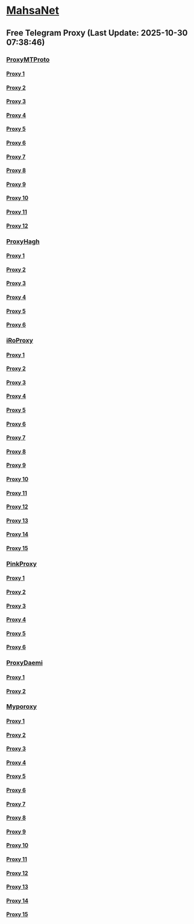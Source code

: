 
# [MahsaNet](https://t.me/mahsa_net)
## Free Telegram Proxy (Last Update: 2025-10-30 07:38:46)
### [ProxyMTProto](https://t.me/ProxyMTProto)
#### [Proxy 1](tg://proxy?server=14.102.10.3&port=888&secret=EERighJJvXrFGRMCIMJdCQRueWVrdGFuZXQuY29tZmFyYWthdi5jb212YW4ubmFqdmEuY29tAAAAAAAAAAAAAAAAAAAAAAAAAAAAAAAAAAAAAAAAAAAAAAAAAAAAAAAAAAAAAAAAAAAAAAAAAAAAAAAAAAAAAAAAAAAAAAAAAAAAAAA)
#### [Proxy 2](tg://proxy?server=fasst.sitemcinet.co.uk&port=443&secret=7gAA8A8Pd1VV____9QBuLmltZWRpYS5zdGVhbXBvd2VyZWQuY29t)
#### [Proxy 3](tg://proxy?server=Henry_Morgan.DonyayeSerial-seriesIron.Fist-Soft.Sub.S01-BluRay.khosroprtgswreqetdgsrrpi-esoiiisolfinwfsksjvwu-urishklfduiwoeii.info.&port=6443&secret=EERighJJvXrFGRMCIMJdCQRueWVrdGFuZXQuY29tZmFyYWthdi5jb212YW4ubmFqdmEuY29tAAAAAAAAAAAAAAAAAAAAAAAAAAAAAAAAAAAAAAAAAAAAAAAAAAAAAAAAAAAAAAAAAAAAAAAAAAAAAAAAAAAAAAAAAAAAAAAAAAAAAAA)
#### [Proxy 4](tg://proxy?server=Papco-NoteBook.jomla-and-wordpress.yektanet.donyayeserial-seriesiron.fist-soft.sub.s01-bluray.khosroprtgswreqetdgsrrpi-esoiiisolfinwfsksjvwu-urishklfduiwoeii.info.&port=6443&secret=EERighJJvXrFGRMCIMJdCQRueWVrdGFuZXQuY29tZmFyYWthdi5jb212YW4ubmFqdmEuY29tAAAAAAAAAAAAAAAAAAAAAAAAAAAAAAAAAAAAAAAAAAAAAAAAAAAAAAAAAAAAAAAAAAAAAAAAAAAAAAAAAAAAAAAAAAAAAAAAAAAAAAA)
#### [Proxy 5](tg://proxy?server=NoteBook-Remember-Phthon3.Rossia-looolMarket.khosroprtgswreqetdgsrrpi-esoiiisolfinwfsksjvwu-urishklfduiwoeii.info.&port=6443&secret=EERighJJvXrFGRMCIMJdCQRueWVrdGFuZXQuY29tZmFyYWthdi5jb212YW4ubmFqdmEuY29tAAAAAAAAAAAAAAAAAAAAAAAAAAAAAAAAAAAAAAAAAAAAAAAAAAAAAAAAAAAAAAAAAAAAAAAAAAAAAAAAAAAAAAAAAAAAAAAAAAAAAAA)
#### [Proxy 6](tg://proxy?server=cloudflare-and-my.telegram.org-becuse-remember-phthon3.rossia-looolmarket.khosroprtgswreqetdgsrrpi-esoiiisolfinwfsksjvwu-urishklfduiwoeii.info.&port=6443&secret=EERighJJvXrFGRMCIMJdCQRueWVrdGFuZXQuY29tZmFyYWthdi5jb212YW4ubmFqdmEuY29tAAAAAAAAAAAAAAAAAAAAAAAAAAAAAAAAAAAAAAAAAAAAAAAAAAAAAAAAAAAAAAAAAAAAAAAAAAAAAAAAAAAAAAAAAAAAAAAAAAAAAAA)
#### [Proxy 7](tg://proxy?server=184.174.98.32&port=443&secret=eecBAgABAAfwAwOG4kw63QAAAARueWVrdGFuZXQuY29tZmFyYWthdi5jb212YW4ubmFqdmEuY29t)
#### [Proxy 8](tg://proxy?server=184.174.98.31&port=443&secret=eecBAgABAAfwAwOG4kw63QAAAARueWVrdGFuZXQuY29tZmFyYWthdi5jb212YW4ubmFqdmEuY29t)
#### [Proxy 9](tg://proxy?server=postman-firefox.chrome.terminal.appstore.shzm.notes.support-help-center.ishere.hello-maker-market.co.uk.&port=8443&secret=eecBAgABAAfwAwOG4kw63QAAAARueWVrdGFuZXQuY29tZmFyYWthdi5jb212YW4ubmFqdmEuY29tAAAAAAAAAAAAAAAAAAAAAAAAAAAAAAAAAAAAAAAAAAAAAAAAAAAAAAAAAAAAAAAAAAAAAAAAAAAAAAAAAAAAAAAAAAAAAAAAAAAAAAA)
#### [Proxy 10](tg://proxy?server=fast.myloves.co.uk&port=8443&secret=EERighJJvXrFGRMCIMJdCQRueWVrdGFuZXQuY29tZmFyYWthdi5jb212YW4ubmFqdmEuY29tAAAAAAAAAAAAAAAAAAAAAAAAAAAAAAAAAAAAAAAAAAAAAAAAAAAAAAAAAAAAAAAAAAAAAAAAAAAAAAAAAAAAAAAAAAAAAAAAAAAAAAA)
#### [Proxy 11](tg://proxy?server=fast.t-service.co.uk&port=8443&secret=EERighJJvXrFGRMCIMJdCQRueWVrdGFuZXQuY29tZmFyYWthdi5jb212YW4ubmFqdmEuY29tAAAAAAAAAAAAAAAAAAAAAAAAAAAAAAAAAAAAAAAAAAAAAAAAAAAAAAAAAAAAAAAAAAAAAAAAAAAAAAAAAAAAAAAAAAAAAAAAAAAAAAA)
#### [Proxy 12](tg://proxy?server=love.myloves.co.uk&port=8443&secret=EERighJJvXrFGRMCIMJdCQRueWVrdGFuZXQuY29tZmFyYWthdi5jb212YW4ubmFqdmEuY29tAAAAAAAAAAAAAAAAAAAAAAAAAAAAAAAAAAAAAAAAAAAAAAAAAAAAAAAAAAAAAAAAAAAAAAAAAAAAAAAAAAAAAAAAAAAAAAAAAAAAAAA)
### [ProxyHagh](https://t.me/ProxyHagh)
#### [Proxy 1](tg://proxy?server=fasst.sitemcinet.co.uk&port=443&secret=7gAA8A8Pd1VV____9QBuLmltZWRpYS5zdGVhbXBvd2VyZWQuY29t)
#### [Proxy 2](tg://proxy?server=fasst.sitemcinet.co.uk&port=443&secret=7gAA8A8Pd1VV____9QBuLmltZWRpYS5zdGVhbXBvd2VyZWQuY29t)
#### [Proxy 3](tg://proxy?server=fasst.sitemcinet.co.uk&port=443&secret=7gAA8A8Pd1VV____9QBuLmltZWRpYS5zdGVhbXBvd2VyZWQuY29t)
#### [Proxy 4](tg://proxy?server=fasst.sitemcinet.co.uk&port=443&secret=7gAA8A8Pd1VV____9QBuLmltZWRpYS5zdGVhbXBvd2VyZWQuY29t)
#### [Proxy 5](tg://proxy?server=fasst.sitemcinet.co.uk&port=443&secret=7gAA8A8Pd1VV____9QBuLmltZWRpYS5zdGVhbXBvd2VyZWQuY29t)
#### [Proxy 6](tg://proxy?server=fasst.sitemcinet.co.uk&port=443&secret=7gAA8A8Pd1VV____9QBuLmltZWRpYS5zdGVhbXBvd2VyZWQuY29t)
### [iRoProxy](https://t.me/iRoProxy)
#### [Proxy 1](tg://proxy?server=163.5.31.208&port=443&secret=eecBAgABAAfwAwOG4kw63QAAAARueWVrdGFuZXQuY29tZmFyYWthdi5jb212YW4ubmFqdmEuY29tAAAAAAAAAAAAAAAAAAAAAAAAAAAAAAAAAAAAAAAAAAAAAAAAAAAAAAAAAAAAAAAAAAAAAAAAAAAAAAAAAAAAAAAAAAAAAAAAAAAAAAA)
#### [Proxy 2](tg://proxy?server=163.5.31.209&port=155&secret=EERighJJvXrFGRMCIMJdCQRueWVrdGFuZXQuY29tZmFyYWthdi5jb212YW4ubmFqdmEuY29tAAAAAAAAAAAAAAAAAAAAAAAAAAAAAAAAAAAAAAAAAAAAAAAAAAAAAAAAAAAAAAAAAAAAAAAAAAAAAAAAAAAAAAAAAAAAAAAAAAAAAAA)
#### [Proxy 3](tg://proxy?server=163.5.31.237&port=443&secret=eecBAgABAAfwAwOG4kw63QAAAARueWVrdGFuZXQuY29tZmFyYWthdi5jb212YW4ubmFqdmEuY29tAAAAAAAAAAAAAAAAAAAAAAAAAAAAAAAAAAAAAAAAAAAAAAAAAAAAAAAAAAAAAAAAAAAAAAAAAAAAAAAAAAAAAAAAAAAAAAAAAAAAAAA)
#### [Proxy 4](tg://proxy?server=163.5.31.228&port=200&secret=eeNEgYdJvXrFGRMCIMJdCQtY2RueWVrdGFuZXQuY29tZmFyYWthdi5jb212YW4ubmFqdmEuY29tAAAAAAAAAAAAAAAAAAAAAAAAAAAAAAAA)
#### [Proxy 5](tg://proxy?server=163.5.31.210&port=155&secret=EERighJJvXrFGRMCIMJdCQRueWVrdGFuZXQuY29tZmFyYWthdi5jb212YW4ubmFqdmEuY29tAAAAAAAAAAAAAAAAAAAAAAAAAAAAAAAAAAAAAAAAAAAAAAAAAAAAAAAAAAAAAAAAAAAAAAAAAAAAAAAAAAAAAAAAAAAAAAAAAAAAAAA)
#### [Proxy 6](tg://proxy?server=163.5.31.229&port=155&secret=EERighJJvXrFGRMCIMJdCQRueWVrdGFuZXQuY29tZmFyYWthdi5jb212YW4ubmFqdmEuY29tAAAAAAAAAAAAAAAAAAAAAAAAAAAAAAAAAAAAAAAAAAAAAAAAAAAAAAAAAAAAAAAAAAAAAAAAAAAAAAAAAAAAAAAAAAAAAAAAAAAAAAA)
#### [Proxy 7](tg://proxy?server=163.5.31.230&port=200&secret=EERighJJvXrFGRMCIMJdCQRueWVrdGFuZXQuY29tZmFyYWthdi5jb212YW4ubmFqdmEuY29tAAAAAAAAAAAAAAAAAAAAAAAAAAAAAAAAAAAAAAAAAAAAAAAAAAAAAAAAAAAAAAAAAAAAAAAAAAAAAAAAAAAAAAAAAAAAAAAAAAAAAAA)
#### [Proxy 8](tg://proxy?server=163.5.31.235&port=155&secret=EERighJJvXrFGRMCIMJdCQRueWVrdGFuZXQuY29tZmFyYWthdi5jb212YW4ubmFqdmEuY29tAAAAAAAAAAAAAAAAAAAAAAAAAAAAAAAAAAAAAAAAAAAAAAAAAAAAAAAAAAAAAAAAAAAAAAAAAAAAAAAAAAAAAAAAAAAAAAAAAAAAAAA)
#### [Proxy 9](tg://proxy?server=163.5.31.240&port=155&secret=EERighJJvXrFGRMCIMJdCQRueWVrdGFuZXQuY29tZmFyYWthdi5jb212YW4ubmFqdmEuY29tAAAAAAAAAAAAAAAAAAAAAAAAAAAAAAAAAAAAAAAAAAAAAAAAAAAAAAAAAAAAAAAAAAAAAAAAAAAAAAAAAAAAAAAAAAAAAAAAAAAAAAA)
#### [Proxy 10](tg://proxy?server=163.5.31.206&port=155&secret=EERighJJvXrFGRMCIMJdCQRueWVrdGFuZXQuY29tZmFyYWthdi5jb212YW4ubmFqdmEuY29tAAAAAAAAAAAAAAAAAAAAAAAAAAAAAAAAAAAAAAAAAAAAAAAAAAAAAAAAAAAAAAAAAAAAAAAAAAAAAAAAAAAAAAAAAAAAAAAAAAAAAAA)
#### [Proxy 11](tg://proxy?server=163.5.31.216&port=443&secret=eecBAgABAAfwAwOG4kw63QAAAARueWVrdGFuZXQuY29tZmFyYWthdi5jb212YW4ubmFqdmEuY29tAAAAAAAAAAAAAAAAAAAAAAAAAAAAAAAAAAAAAAAAAAAAAAAAAAAAAAAAAAAAAAAAAAAAAAAAAAAAAAAAAAAAAAAAAAAAAAAAAAAAAAA)
#### [Proxy 12](tg://proxy?server=163.5.31.238&port=8443&secret=eeRighJJvXrFGRMCIMJdCQRueWVrdGFuZXQuY29tZmFyYWthdi5jb212YW4ubmFqdmEuY29tAAAAAAAAAAAAAAAAAAAAAAAAAAAAAAAAAAAAAAAAAAAAAAAAAAAAAAAAAAAAAAAAAAAAAAAAAAAAAAAAAAAAAAAAAAAAAAAAAAAAAAA)
#### [Proxy 13](tg://proxy?server=163.5.31.212&port=443&secret=eecBAgABAAfwAwOG4kw63QAAAARueWVrdGFuZXQuY29tZmFyYWthdi5jb212YW4ubmFqdmEuY29tAAAAAAAAAAAAAAAAAAAAAAAAAAAAAAAAAAAAAAAAAAAAAAAAAAAAAAAAAAAAAAAAAAAAAAAAAAAAAAAAAAAAAAAAAAAAAAAAAAAAAAA)
#### [Proxy 14](tg://proxy?server=163.5.31.213&port=443&secret=eecBAgABAAfwAwOG4kw63QAAAARueWVrdGFuZXQuY29tZmFyYWthdi5jb212YW4ubmFqdmEuY29tAAAAAAAAAAAAAAAAAAAAAAAAAAAAAAAAAAAAAAAAAAAAAAAAAAAAAAAAAAAAAAAAAAAAAAAAAAAAAAAAAAAAAAAAAAAAAAAAAAAAAAA)
#### [Proxy 15](tg://proxy?server=163.5.31.231&port=443&secret=eecBAgABAAfwAwOG4kw63QAAAARueWVrdGFuZXQuY29tZmFyYWthdi5jb212YW4ubmFqdmEuY29tAAAAAAAAAAAAAAAAAAAAAAAAAAAAAAAAAAAAAAAAAAAAAAAAAAAAAAAAAAAAAAAAAAAAAAAAAAAAAAAAAAAAAAAAAAAAAAAAAAAAAAA)
### [PinkProxy](https://t.me/PinkProxy)
#### [Proxy 1](tg://proxy?server=norway.algiers.ir&port=23&secret=eeNEgYdJvXrFGRMCIMJdCQtY2RueWVrdGFuZXQuY29tZmFyYWthdi5jb212YW4ubmFqdmEuY29tAAAAAAAAAAAAAAAAAAAAAAAAAAAAAAAA)
#### [Proxy 2](tg://proxy?server=sweden.bariloche.ir&port=23&secret=eeNEgYdJvXrFGRMCIMJdCQtY2RueWVrdGFuZXQuY29tZmFyYWthdi5jb212YW4ubmFqdmEuY29tAAAAAAAAAAAAAAAAAAAAAAAAAAAAAAAA)
#### [Proxy 3](tg://proxy?server=sweden.bariloche.ir&port=23&secret=eeNEgYdJvXrFGRMCIMJdCQtY2RueWVrdGFuZXQuY29tZmFyYWthdi5jb212YW4ubmFqdmEuY29tAAAAAAAAAAAAAAAAAAAAAAAAAAAAAAAA)
#### [Proxy 4](tg://proxy?server=norway.algiers.ir&port=23&secret=eeNEgYdJvXrFGRMCIMJdCQtY2RueWVrdGFuZXQuY29tZmFyYWthdi5jb212YW4ubmFqdmEuY29tAAAAAAAAAAAAAAAAAAAAAAAAAAAAAAAA)
#### [Proxy 5](tg://proxy?server=finland.fortaleza.ir&port=23&secret=eeNEgYdJvXrFGRMCIMJdCQtY2RueWVrdGFuZXQuY29tZmFyYWthdi5jb212YW4ubmFqdmEuY29tAAAAAAAAAAAAAAAAAAAAAAAAAAAAAAAA)
#### [Proxy 6](tg://proxy?server=finland.fortaleza.ir&port=23&secret=eeNEgYdJvXrFGRMCIMJdCQtY2RueWVrdGFuZXQuY29tZmFyYWthdi5jb212YW4ubmFqdmEuY29tAAAAAAAAAAAAAAAAAAAAAAAAAAAAAAAA)
### [ProxyDaemi](https://t.me/ProxyDaemi)
#### [Proxy 1](tg://proxy?server=143.20.143.66&port=733&secret=eeNEgYdJvXrFGRMCIMJdCQRueWVrdGFuZXQuY29tZmFyYWthdi5jb212YW4ubmFqdmEuY29tAAAAAAAAAAAAAAAAAAAAAAAAAAAAAAAAAAAAAAAAAAAAAAAAAAAAAAAAAAAAAAAAAAAAAAAAAAAAAAAAAAAAAAAAAAAAAAAAAAAAAAA)
#### [Proxy 2](tg://proxy?server=143.20.143.66&port=733&secret=eeNEgYdJvXrFGRMCIMJdCQRueWVrdGFuZXQuY29tZmFyYWthdi5jb212YW4ubmFqdmEuY29tAAAAAAAAAAAAAAAAAAAAAAAAAAAAAAAAAAAAAAAAAAAAAAAAAAAAAAAAAAAAAAAAAAAAAAAAAAAAAAAAAAAAAAAAAAAAAAAAAAAAAAA)
### [Myporoxy](https://t.me/Myporoxy)
#### [Proxy 1](tg://proxy?server=www.weblog.com.revayat-karan.ir&port=44300&secret=EEABAzJJlbB8AwOG6Ibn8QRueWVrdGFuZXQuY29tZmFyYWthdi5jb212YW4ubmFqdmEuY29tAAAAAAAAAAAAAAAAAAAAAAAAAAAAAAAAAAAAAAAAAAAAAAAAAAAAAAAAAAAAAAAAAAAAAAAAAAAAAAAAAAAAAAAAAAAAAAAAAAAAAAAA)
#### [Proxy 2](tg://proxy?server=https.romanticia.co.uk.&port=443&secret=EEABAzJJlbB8AwOG6Ibn8QRueWVrdGFuZXQuY29tZmFyYWthdi5jb212YW4ubmFqdmEuY29tAAAAAAAAAAAAAAAAAAAAAAAAAAAAAAAAAAAAAAAAAAAAAAAAAAAAAAAAAAAAAAAAAAAAAAAAAAAAAAAAAAAAAAAAAAAAAAAAAAAAAAAA)
#### [Proxy 3](tg://proxy?server=yaris-bougati.carton-nostal.venus-kalman.mrkolani.ir&port=443&secret=EEABAzJJlbB8AwOG6Ibn8QRueWVrdGFuZXQuY29tZmFyYWthdi5jb212YW4ubmFqdmEuY29tAAAAAAAAAAAAAAAAAAAAAAAAAAAAAAAAAAAAAAAAAAAAAAAAAAAAAAAAAAAAAAAAAAAAAAAAAAAAAAAAAAAAAAAAAAAAAAAAAAAAAAAA)
#### [Proxy 4](tg://proxy?server=lokmas-berco.web-co.www.kizashi.co.uk&port=9060&secret=EEABAzJJlbB8AwOG6Ibn8QRueWVrdGFuZXQuY29tZmFyYWthdi5jb212YW4ubmFqdmEuY29tAAAAAAAAAAAAAAAAAAAAAAAAAAAAAAAAAAAAAAAAAAAAAAAAAAAAAAAAAAAAAAAAAAAAAAAAAAAAAAAAAAAAAAAAAAAAAAAAAAAAAAAA)
#### [Proxy 5](tg://proxy?server=www.weblog.com.revayat-karan.ir&port=44300&secret=EEABAzJJlbB8AwOG6Ibn8QRueWVrdGFuZXQuY29tZmFyYWthdi5jb212YW4ubmFqdmEuY29tAAAAAAAAAAAAAAAAAAAAAAAAAAAAAAAAAAAAAAAAAAAAAAAAAAAAAAAAAAAAAAAAAAAAAAAAAAAAAAAAAAAAAAAAAAAAAAAAAAAAAAAA)
#### [Proxy 6](tg://proxy?server=https.romanticia.co.uk.&port=443&secret=EEABAzJJlbB8AwOG6Ibn8QRueWVrdGFuZXQuY29tZmFyYWthdi5jb212YW4ubmFqdmEuY29tAAAAAAAAAAAAAAAAAAAAAAAAAAAAAAAAAAAAAAAAAAAAAAAAAAAAAAAAAAAAAAAAAAAAAAAAAAAAAAAAAAAAAAAAAAAAAAAAAAAAAAAA)
#### [Proxy 7](tg://proxy?server=yaris-bougati.carton-nostal.venus-kalman.mrkolani.ir&port=443&secret=EEABAzJJlbB8AwOG6Ibn8QRueWVrdGFuZXQuY29tZmFyYWthdi5jb212YW4ubmFqdmEuY29tAAAAAAAAAAAAAAAAAAAAAAAAAAAAAAAAAAAAAAAAAAAAAAAAAAAAAAAAAAAAAAAAAAAAAAAAAAAAAAAAAAAAAAAAAAAAAAAAAAAAAAAA)
#### [Proxy 8](tg://proxy?server=lokmas-berco.web-co.www.kizashi.co.uk&port=9060&secret=EEABAzJJlbB8AwOG6Ibn8QRueWVrdGFuZXQuY29tZmFyYWthdi5jb212YW4ubmFqdmEuY29tAAAAAAAAAAAAAAAAAAAAAAAAAAAAAAAAAAAAAAAAAAAAAAAAAAAAAAAAAAAAAAAAAAAAAAAAAAAAAAAAAAAAAAAAAAAAAAAAAAAAAAAA)
#### [Proxy 9](tg://proxy?server=www.weblog.com.revayat-karan.ir&port=44300&secret=EEABAzJJlbB8AwOG6Ibn8QRueWVrdGFuZXQuY29tZmFyYWthdi5jb212YW4ubmFqdmEuY29tAAAAAAAAAAAAAAAAAAAAAAAAAAAAAAAAAAAAAAAAAAAAAAAAAAAAAAAAAAAAAAAAAAAAAAAAAAAAAAAAAAAAAAAAAAAAAAAAAAAAAAAA)
#### [Proxy 10](tg://proxy?server=https.romanticia.co.uk.&port=443&secret=EEABAzJJlbB8AwOG6Ibn8QRueWVrdGFuZXQuY29tZmFyYWthdi5jb212YW4ubmFqdmEuY29tAAAAAAAAAAAAAAAAAAAAAAAAAAAAAAAAAAAAAAAAAAAAAAAAAAAAAAAAAAAAAAAAAAAAAAAAAAAAAAAAAAAAAAAAAAAAAAAAAAAAAAAA)
#### [Proxy 11](tg://proxy?server=yaris-bougati.carton-nostal.venus-kalman.mrkolani.ir&port=443&secret=EEABAzJJlbB8AwOG6Ibn8QRueWVrdGFuZXQuY29tZmFyYWthdi5jb212YW4ubmFqdmEuY29tAAAAAAAAAAAAAAAAAAAAAAAAAAAAAAAAAAAAAAAAAAAAAAAAAAAAAAAAAAAAAAAAAAAAAAAAAAAAAAAAAAAAAAAAAAAAAAAAAAAAAAAA)
#### [Proxy 12](tg://proxy?server=lokmas-berco.web-co.www.kizashi.co.uk&port=9060&secret=EEABAzJJlbB8AwOG6Ibn8QRueWVrdGFuZXQuY29tZmFyYWthdi5jb212YW4ubmFqdmEuY29tAAAAAAAAAAAAAAAAAAAAAAAAAAAAAAAAAAAAAAAAAAAAAAAAAAAAAAAAAAAAAAAAAAAAAAAAAAAAAAAAAAAAAAAAAAAAAAAAAAAAAAAA)
#### [Proxy 13](tg://proxy?server=www.weblog.com.revayat-karan.ir&port=44300&secret=EEABAzJJlbB8AwOG6Ibn8QRueWVrdGFuZXQuY29tZmFyYWthdi5jb212YW4ubmFqdmEuY29tAAAAAAAAAAAAAAAAAAAAAAAAAAAAAAAAAAAAAAAAAAAAAAAAAAAAAAAAAAAAAAAAAAAAAAAAAAAAAAAAAAAAAAAAAAAAAAAAAAAAAAAA)
#### [Proxy 14](tg://proxy?server=https.romanticia.co.uk.&port=443&secret=EEABAzJJlbB8AwOG6Ibn8QRueWVrdGFuZXQuY29tZmFyYWthdi5jb212YW4ubmFqdmEuY29tAAAAAAAAAAAAAAAAAAAAAAAAAAAAAAAAAAAAAAAAAAAAAAAAAAAAAAAAAAAAAAAAAAAAAAAAAAAAAAAAAAAAAAAAAAAAAAAAAAAAAAAA)
#### [Proxy 15](tg://proxy?server=yaris-bougati.carton-nostal.venus-kalman.mrkolani.ir&port=443&secret=EEABAzJJlbB8AwOG6Ibn8QRueWVrdGFuZXQuY29tZmFyYWthdi5jb212YW4ubmFqdmEuY29tAAAAAAAAAAAAAAAAAAAAAAAAAAAAAAAAAAAAAAAAAAAAAAAAAAAAAAAAAAAAAAAAAAAAAAAAAAAAAAAAAAAAAAAAAAAAAAAAAAAAAAAA)

    